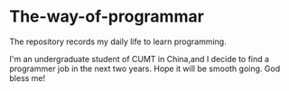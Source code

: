 # The-way-of-programmar
The repository records my daily life to learn programming.

I'm an undergraduate student of CUMT in China,and I decide to find a programmer job in the next two years. Hope it will be smooth going.
God bless me!
